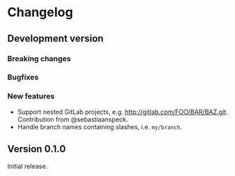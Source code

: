 # Changelog

## Development version

### Breaking changes
### Bugfixes
### New features

 - Support nested GitLab projects, e.g. http://gitlab.com/FOO/BAR/BAZ.git.
   Contribution from @sebastiaanspeck.
 - Handle branch names containing slashes, i.e. `my/branch`.

## Version 0.1.0

Initial release.
